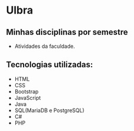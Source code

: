 # Ulbra
## Minhas disciplinas por semestre
 - Atividades da faculdade.

## Tecnologias utilizadas:
- HTML
- CSS
- Bootstrap
- JavaScript
- Java
- SQL(MariaDB e PostgreSQL)
- C#
- PHP
